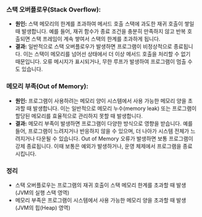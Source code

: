### 스택 오버플로우(Stack Overflow):
- **원인:** 스택 메모리의 한계를 초과하여 메서드 호출 스택에 과도한 재귀 호출이 쌓일 때 발생합니다. 예를 들어, 재귀 함수가 종료 조건을 충분히 만족하지 않고 반복 호출되면 스택 프레임이 계속 쌓여서 스택의 한계를 초과하게 됩니다.
- **결과:** 일반적으로 스택 오버플로우가 발생하면 프로그램이 비정상적으로 종료됩니다. 이는 스택이 메모리를 넘어선 상태에서 더 이상 메서드 호출을 처리할 수 없기 때문입니다. 오류 메시지가 표시되거나, 무한 루프가 발생하여 프로그램이 멈출 수도 있습니다.

### 메모리 부족(Out of Memory):
- **원인:** 프로그램이 사용하려는 메모리 양이 시스템에서 사용 가능한 메모리 양을 초과할 때 발생합니다. 이는 일반적으로 메모리 누수(memory leak) 또는 프로그램이 할당된 메모리를 효율적으로 관리하지 못할 때 발생합니다.
- **결과:** 메모리 부족이 발생하면 프로그램이 다양한 방식으로 영향을 받습니다. 예를 들어, 프로그램이 느려지거나 반응하지 않을 수 있으며, 더 나아가 시스템 전체가 느려지거나 다운될 수 있습니다. Out of Memory 오류가 발생하면 보통 프로그램이 강제 종료됩니다. 이때 보통은 예외가 발생하거나, 운영 체제에서 프로그램을 종료시킵니다.

### 정리
- 스택 오버플로우는 프로그램의 재귀 호출이 스택 메모리 한계를 초과할 때 발생 (JVM의 실행 스택 영역)
- 메모리 부족은 프로그램이 시스템에서 사용 가능한 메모리 양을 초과할 때 발생 (JVM의 힙(Heap) 영역)
